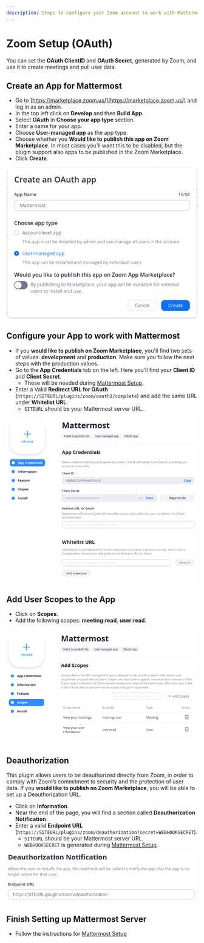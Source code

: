 ```yaml
---
description: Steps to configure your Zoom account to work with Mattermost
---
```


# Zoom Setup \(OAuth\)

You can set the **OAuth ClientID** and **OAuth Secret**, generated by Zoom, and use it to create meetings and pull user data.

## Create an App for Mattermost

* Go to [https://marketplace.zoom.us/](https://marketplace.zoom.us/) and log in as an admin.
* In the top left click on **Develop** and then **Build App**.
* Select **OAuth** in **Choose your app type** section.
* Enter a name for your app.
* Choose **User-managed app** as the app type.
* Choose whether you **Would like to publish this app on Zoom Marketplace**. In most cases you'll want this to be disabled, but the plugin support also apps to be published in the Zoom Marketplace.
* Click **Create**.

![Create an OAuth app screen](../../.gitbook/assets/screenshot-from-2020-06-05-19-31-06.png)

## Configure your App to work with Mattermost

* If you **would like to publish on Zoom Marketplace**, you'll find two sets of values: **development** and **production**. Make sure you follow the next steps with the production values.
* Go to the **App Credentials** tab on the left. Here you'll find your **Client ID** and **Client Secret**.
  * These will be needed during [Mattermost Setup](../mattermost-setup.md).
* Enter a Valid **Redirect URL for OAuth** \(`https://SITEURL/plugins/zoom/oauth2/complete`\) and add the same URL under **Whitelist URL**.
  * `SITEURL` should be your Mattermost server URL.

![App Credentials screen](../../.gitbook/assets/screenshot-from-2020-06-05-19-34-13.png)

## Add User Scopes to the App

* Click on **Scopes**.
* Add the following scopes: **meeting:read**, **user:read**.

![Scopes screen](../../.gitbook/assets/screenshot-from-2020-06-05-19-37-47.png)

## Deauthorization

This plugin allows users to be deauthorized directly from Zoom, in order to comply with Zoom’s commitment to security and the protection of user data. If you **would like to publish on Zoom Marketplace**, you will be able to set up a Deauthorization URL.

* Click on **Information**.
* Near the end of the page, you will find a section called **Deauthorization Notification**.
* Enter a valid **Endpoint URL** \(`https://SITEURL/plugins/zoom/deauthorization?secret=WEBHOOKSECRET`\). 
  * `SITEURL` should be your Mattermost server URL.
  * `WEBHOOKSECRET` is generated during [Mattermost Setup](../mattermost-setup.md).

![Deauthorization Notification section](../../.gitbook/assets/screenshot-from-2020-06-05-20-04-33.png)

## Finish Setting up Mattermost Server

* Follow the instructions for [Mattermost Setup](../mattermost-setup.md)

